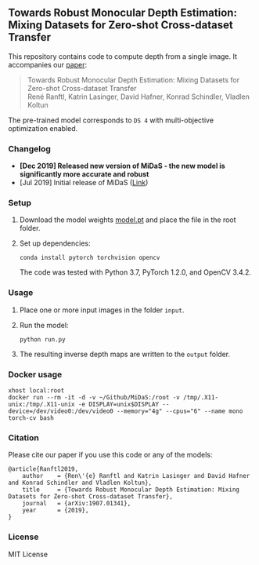 ## Towards Robust Monocular Depth Estimation: Mixing Datasets for Zero-shot Cross-dataset Transfer

This repository contains code to compute depth from a single image. It accompanies our [paper](https://arxiv.org/abs/1907.01341v2):

>Towards Robust Monocular Depth Estimation: Mixing Datasets for Zero-shot Cross-dataset Transfer  
René Ranftl, Katrin Lasinger, David Hafner, Konrad Schindler, Vladlen Koltun

The pre-trained model corresponds to `DS 4` with multi-objective optimization enabled.

### Changelog 
* **[Dec 2019] Released new version of MiDaS - the new model is significantly more accurate and robust**
* [Jul 2019] Initial release of MiDaS ([Link](https://github.com/intel-isl/MiDaS/releases/tag/v1))

### Setup 

1) Download the model weights [model.pt](https://drive.google.com/file/d/1nqW_Hwj86kslfsXR7EnXpEWdO2csz1cC) and place the
file in the root folder.

2) Set up dependencies: 

    ```shell
    conda install pytorch torchvision opencv
    ```

   The code was tested with Python 3.7, PyTorch 1.2.0, and OpenCV 3.4.2.

    
### Usage

1) Place one or more input images in the folder `input`.

2) Run the model:

    ```shell
    python run.py
    ```

3) The resulting inverse depth maps are written to the `output` folder.

### Docker usage
```
xhost local:root
docker run --rm -it -d -v ~/Github/MiDaS:/root -v /tmp/.X11-unix:/tmp/.X11-unix -e DISPLAY=unix$DISPLAY --device=/dev/video0:/dev/video0 --memory="4g" --cpus="6" --name mono torch-cv bash
```

### Citation

Please cite our paper if you use this code or any of the models:
```
@article{Ranftl2019,
	author    = {Ren\'{e} Ranftl and Katrin Lasinger and David Hafner and Konrad Schindler and Vladlen Koltun},
	title     = {Towards Robust Monocular Depth Estimation: Mixing Datasets for Zero-shot Cross-dataset Transfer},
	journal   = {arXiv:1907.01341},
	year      = {2019},
}
```


### License 

MIT License 
